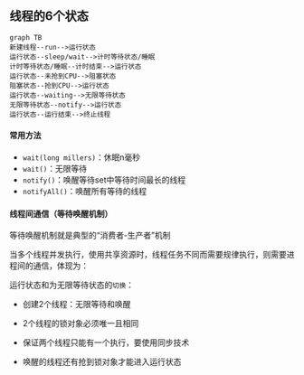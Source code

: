 ## 线程的6个状态

```mermaid
graph TB
新建线程--run-->运行状态
运行状态--sleep/wait-->计时等待状态/睡眠
计时等待状态/睡眠--计时结束-->运行状态
运行状态--未抢到CPU-->阻塞状态
阻塞状态--抢到CPU-->运行状态
运行状态--waiting-->无限等待状态
无限等待状态--notify-->运行状态
运行状态--运行结束-->终止线程
```

#### 常用方法

- `wait(long millers)`：休眠n毫秒
- `wait()`：无限等待
- `notify()`：唤醒等待set中等待时间最长的线程
- `notifyAll()`：唤醒所有等待的线程

#### 线程间通信（等待唤醒机制）

等待唤醒机制就是典型的“消费者-生产者”机制

当多个线程并发执行，使用共享资源时，线程任务不同而需要规律执行，则需要进程间的通信，体现为：

运行状态和为无限等待状态的`切换`：

- 创建2个线程：无限等待和唤醒

- 2个线程的锁对象必须唯一且相同

- 保证两个线程只能有一个执行，要使用同步技术

- 唤醒的线程还有抢到锁对象才能进入运行状态